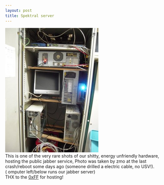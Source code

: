 ```yaml
---
layout: post
title: Spektral server
---
```

![spek](/img/spek_9_9.jpg)  
This is one of the very rare shots of our shitty, energy unfriendly hardware,
hosting the public jabber service,
Photo was taken by zmo at the last crash/reboot some days ago (someone drilled a electric cable, no USV!).  
( omputer left/below runs our jabber server)  
THX to the [0xFF](http://graz.funkfeuer.at/) for hosting!
